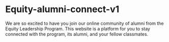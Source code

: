 # Equity-alumni-connect-v1
We are so excited to have you join our online community of alumni from the Equity Leadership Program. 
This website is a platform for you to stay connected with the program, its alumni, and your fellow classmates.
